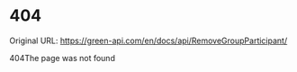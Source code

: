# 404

Original URL: https://green-api.com/en/docs/api/RemoveGroupParticipant/

404The page was not found